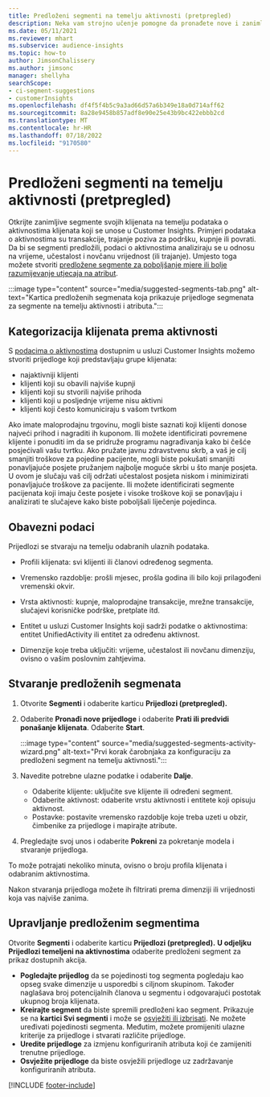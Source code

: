 ```yaml
---
title: Predloženi segmenti na temelju aktivnosti (pretpregled)
description: Neka vam strojno učenje pomogne da pronađete nove i zanimljive segmente na temelju aktivnosti klijenata.
ms.date: 05/11/2021
ms.reviewer: mhart
ms.subservice: audience-insights
ms.topic: how-to
author: JimsonChalissery
ms.author: jimsonc
manager: shellyha
searchScope:
- ci-segment-suggestions
- customerInsights
ms.openlocfilehash: df4f5f4b5c9a3ad66d57a6b349e18a0d714aff62
ms.sourcegitcommit: 8a28e9458b857adf8e90e25e43b9bc422ebbb2cd
ms.translationtype: MT
ms.contentlocale: hr-HR
ms.lasthandoff: 07/18/2022
ms.locfileid: "9170580"
---
```

# <a name="suggested-segments-based-on-activity-preview"></a>Predloženi segmenti na temelju aktivnosti (pretpregled)

Otkrijte zanimljive segmente svojih klijenata na temelju podataka o aktivnostima klijenata koji se unose u Customer Insights. Primjeri podataka o aktivnostima su transakcije, trajanje poziva za podršku, kupnje ili povrati. Da bi se segmenti predložili, podaci o aktivnostima analiziraju se u odnosu na vrijeme, učestalost i novčanu vrijednost (ili trajanje). Umjesto toga možete stvoriti [predložene segmente za poboljšanje mjere ili bolje razumijevanje utjecaja na atribut](suggested-segments.md).

:::image type="content" source="media/suggested-segments-tab.png" alt-text="Kartica predloženih segmenata koja prikazuje prijedloge segmenata za segmente na temelju aktivnosti i atributa.":::

## <a name="categorize-customers-by-activity"></a>Kategorizacija klijenata prema aktivnosti

S [podacima o aktivnostima](activities.md) dostupnim u usluzi Customer Insights možemo stvoriti prijedloge koji predstavljaju grupe klijenata:

- najaktivniji klijenti 
- klijenti koji su obavili najviše kupnji 
- klijenti koji su stvorili najviše prihoda 
- klijenti koji u posljednje vrijeme nisu aktivni 
- klijenti koji često komuniciraju s vašom tvrtkom  

Ako imate maloprodajnu trgovinu, mogli biste saznati koji klijenti donose najveći prihod i nagraditi ih kuponom. Ili možete identificirati povremene klijente i ponuditi im da se pridruže programu nagrađivanja kako bi češće posjećivali vašu tvrtku.
Ako pružate javnu zdravstvenu skrb, a vaš je cilj smanjiti troškove za pojedine pacijente, mogli biste pokušati smanjiti ponavljajuće posjete pružanjem najbolje moguće skrbi u što manje posjeta. U ovom je slučaju vaš cilj održati učestalost posjeta niskom i minimizirati ponavljajuće troškove za pacijente. Ili možete identificirati segmente pacijenata koji imaju česte posjete i visoke troškove koji se ponavljaju i analizirati te slučajeve kako biste poboljšali liječenje pojedinca.

## <a name="required-data"></a>Obavezni podaci

Prijedlozi se stvaraju na temelju odabranih ulaznih podataka.

- Profili klijenata: svi klijenti ili članovi određenog segmenta.

- Vremensko razdoblje: prošli mjesec, prošla godina ili bilo koji prilagođeni vremenski okvir.

- Vrsta aktivnosti: kupnje, maloprodajne transakcije, mrežne transakcije, slučajevi korisničke podrške, pretplate itd.  

- Entitet u usluzi Customer Insights koji sadrži podatke o aktivnostima: entitet UnifiedActivity ili entitet za određenu aktivnost.

- Dimenzije koje treba uključiti: vrijeme, učestalost ili novčanu dimenziju, ovisno o vašim poslovnim zahtjevima.

## <a name="generate-suggested-segments"></a>Stvaranje predloženih segmenata

1. Otvorite **Segmenti** i odaberite karticu **Prijedlozi (pretpregled).**

1. Odaberite **Pronađi nove prijedloge** i odaberite **Prati ili predvidi ponašanje klijenata**. Odaberite **Start**.

   :::image type="content" source="media/suggested-segments-activity-wizard.png" alt-text="Prvi korak čarobnjaka za konfiguraciju za predloženi segment na temelju aktivnosti.":::

1. Navedite potrebne ulazne podatke i odaberite **Dalje**.

   - Odaberite klijente: uključite sve klijente ili određeni segment.
   - Odaberite aktivnost: odaberite vrstu aktivnosti i entitete koji opisuju aktivnost.
   - Postavke: postavite vremensko razdoblje koje treba uzeti u obzir, čimbenike za prijedloge i mapirajte atribute.

1. Pregledajte svoj unos i odaberite **Pokreni** za pokretanje modela i stvaranje prijedloga.

To može potrajati nekoliko minuta, ovisno o broju profila klijenata i odabranim aktivnostima.

Nakon stvaranja prijedloga možete ih filtrirati prema dimenziji ili vrijednosti koja vas najviše zanima.

## <a name="manage-suggested-segments"></a>Upravljanje predloženim segmentima

Otvorite **Segmenti** i odaberite karticu **Prijedlozi (pretpregled).** **U odjeljku Prijedlozi temeljeni na aktivnostima** odaberite predloženi segment za prikaz dostupnih akcija.

- **Pogledajte prijedlog** da se pojedinosti tog segmenta pogledaju kao opseg svake dimenzije u usporedbi s ciljnom skupinom. Također naglašava broj potencijalnih članova u segmentu i odgovarajući postotak ukupnog broja klijenata.
- **Kreirajte segment** da biste spremili predloženi kao segment. Prikazuje se na **kartici Svi segmenti** i može se [osvježiti ili izbrisati](segments.md). Ne možete uređivati pojedinosti segmenta. Međutim, možete promijeniti ulazne kriterije za prijedloge i stvarati različite prijedloge.
- **Uredite prijedloge** za izmjenu konfiguriranih atributa koji će zamijeniti trenutne prijedloge.
- **Osvježite prijedloge** da biste osvježili prijedloge uz zadržavanje konfiguriranih atributa.

[!INCLUDE [footer-include](includes/footer-banner.md)]
